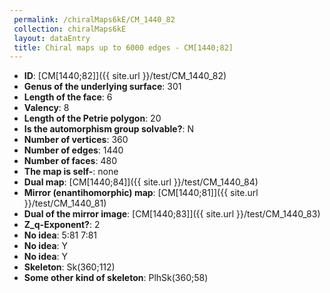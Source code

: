 ```yaml
--- 
 permalink: /chiralMaps6kE/CM_1440_82 
 collection: chiralMaps6kE
 layout: dataEntry
 title: Chiral maps up to 6000 edges - CM[1440;82]
---
```


- **ID**: [CM[1440;82]]({{ site.url }}/test/CM_1440_82)
- **Genus of the underlying surface**: 301
- **Length of the face**: 6
- **Valency**: 8
- **Length of the Petrie polygon**: 20
- **Is the automorphism group solvable?**: N
- **Number of vertices**: 360
- **Number of edges**: 1440
- **Number of faces**: 480
- **The map is self-**: none
- **Dual map**: [CM[1440;84]]({{ site.url }}/test/CM_1440_84)
- **Mirror (enantihomorphic) map**: [CM[1440;81]]({{ site.url }}/test/CM_1440_81)
- **Dual of the mirror image**: [CM[1440;83]]({{ site.url }}/test/CM_1440_83)
- **Z_q-Exponent?**: 2
- **No idea**:  5:81 7:81
- **No idea**: Y
- **No idea**: Y
- **Skeleton**: Sk(360;112)
- **Some other kind of skeleton**: PlhSk(360;58)
